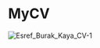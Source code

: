 # MyCV


![Esref_Burak_Kaya_CV-1](https://user-images.githubusercontent.com/56073855/209477526-dfb3971e-4635-482e-a197-e2736b9748fe.png)

